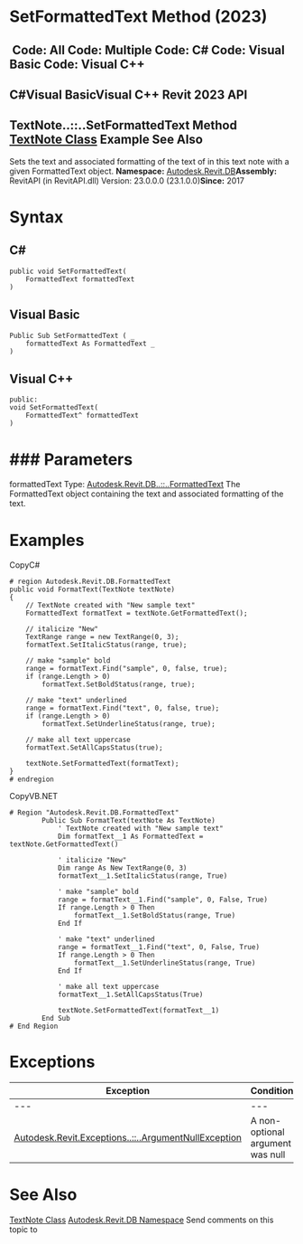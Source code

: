# SetFormattedText Method (2023)

﻿
 Code: All Code: Multiple Code: C# Code: Visual Basic Code: Visual C++   
---  
C#Visual BasicVisual C++
Revit 2023 API  
---  
TextNote..::..SetFormattedText Method   
[TextNote Class](ecc1ce1c-d754-96d0-35db-ca2d1d84c57c.md "TextNote Class") Example See Also  
---  
Sets the text and associated formatting of the text of in this text note with a given FormattedText object. 
**Namespace:** [Autodesk.Revit.DB](87546ba7-461b-c646-cbb1-2cb8f5bff8b2.md "Autodesk.Revit.DB Namespace")**Assembly:** RevitAPI (in RevitAPI.dll) Version: 23.0.0.0 (23.1.0.0)**Since:** 2017 
# Syntax
C#  
---  
```text
public void SetFormattedText(
	FormattedText formattedText
)
```
  
Visual Basic  
---  
```text
Public Sub SetFormattedText ( _
	formattedText As FormattedText _
)
```
  
Visual C++  
---  
```text
public:
void SetFormattedText(
	FormattedText^ formattedText
)
```
  
# ### Parameters
formattedText
    Type: [Autodesk.Revit.DB..::..FormattedText](79a92343-2342-8325-1b51-f12c4fb05481.md "FormattedText Class") The FormattedText object containing the text and associated formatting of the text. 
# Examples
CopyC#
```text
# region Autodesk.Revit.DB.FormattedText
public void FormatText(TextNote textNote)
{
    // TextNote created with "New sample text"
    FormattedText formatText = textNote.GetFormattedText();

    // italicize "New"
    TextRange range = new TextRange(0, 3);
    formatText.SetItalicStatus(range, true);

    // make "sample" bold
    range = formatText.Find("sample", 0, false, true);
    if (range.Length > 0)
        formatText.SetBoldStatus(range, true);

    // make "text" underlined
    range = formatText.Find("text", 0, false, true);
    if (range.Length > 0)
        formatText.SetUnderlineStatus(range, true);

    // make all text uppercase
    formatText.SetAllCapsStatus(true);

    textNote.SetFormattedText(formatText);
}
# endregion
```

CopyVB.NET
```text
# Region "Autodesk.Revit.DB.FormattedText"
        Public Sub FormatText(textNote As TextNote)
            ' TextNote created with "New sample text"
            Dim formatText__1 As FormattedText = textNote.GetFormattedText()

            ' italicize "New"
            Dim range As New TextRange(0, 3)
            formatText__1.SetItalicStatus(range, True)

            ' make "sample" bold
            range = formatText__1.Find("sample", 0, False, True)
            If range.Length > 0 Then
                formatText__1.SetBoldStatus(range, True)
            End If

            ' make "text" underlined
            range = formatText__1.Find("text", 0, False, True)
            If range.Length > 0 Then
                formatText__1.SetUnderlineStatus(range, True)
            End If

            ' make all text uppercase
            formatText__1.SetAllCapsStatus(True)

            textNote.SetFormattedText(formatText__1)
        End Sub
# End Region
```

# Exceptions
| Exception | Condition |
| --- | --- |
| --- | --- |
| [Autodesk.Revit.Exceptions..::..ArgumentNullException](631e1424-60f4-929b-4e52-dda9dcd26316.md "ArgumentNullException Class") | A non-optional argument was null |

# See Also
[TextNote Class](ecc1ce1c-d754-96d0-35db-ca2d1d84c57c.md "TextNote Class")
[Autodesk.Revit.DB Namespace](87546ba7-461b-c646-cbb1-2cb8f5bff8b2.md "Autodesk.Revit.DB Namespace")
Send comments on this topic to 